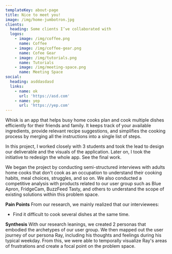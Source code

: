 ```yaml
---
templateKey: about-page
title: Nice to meet you!
image: /img/home-jumbotron.jpg
clients:
  heading: Some clients I’ve collaborated with
  logos:
    - image: /img/coffee.png
      name: Coffee
    - image: /img/coffee-gear.png
      name: Cofee Gear
    - image: /img/tutorials.png
      name: Tutorials
    - image: /img/meeting-space.png
      name: Meeting Space
social:
  heading: asddasdasd
  links:
    - name: ok
      url: 'https://asd.com'
    - name: yep
      url: 'https://yep.com'
---
```

Whisk is an app that helps busy home cooks plan and cook multiple dishes efficiently for their friends and family. It keeps track of your available ingredients, provide relevant recipe suggestions, and simplifies the cooking process by merging all the instructions into a single list of steps.

In this project, I worked closely with 3 students and took the lead to design our deliverable and the visuals of the application. Later on, I took the initiative to redesign the whole app. See the final work.


We began the project by conducting semi-structured interviews with adults home cooks that don’t cook as an occupation to understand their cooking habits, meal choices, struggles, and so on. We also conducted a competitive analysis with products related to our user group such as Blue Apron, FridgeCam, BuzzFeed Tasty, and others to understand the scope of existing solutions within this problem space.

**Pain Points**
From our research, we mainly realized that our interviewees:

* Find it difficult to cook several dishes at the same time.

**Synthesis**
With our research leanings, we created 2 personas that embodied the archetypes of our user group. We then mapped out the user journey of our persona Ray, including his thoughts and feelings during his typical weekday. From this, we were able to temporally visualize Ray's areas of frustrations and create a focal point on the problem space.
